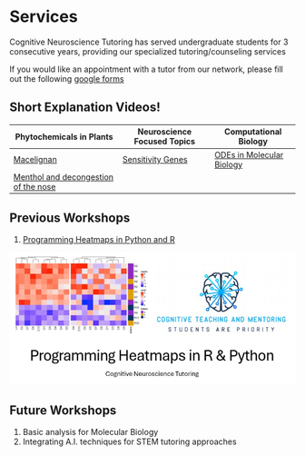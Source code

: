 # Services

Cognitive Neuroscience Tutoring has served undergraduate students for 3 consecutive years, providing our specialized tutoring/counseling services

If you would like an appointment with a tutor from our network, please fill out the following [google forms](https://docs.google.com/forms/d/1BK7aMDuBzLApmF6-cGmR_GRqJyyRcwH9bcVB_C3fgYg/edit)

## Short Explanation Videos!

| Phytochemicals in Plants      | Neuroscience Focused Topics   | Computational Biology    |
|-------------------------------|-------------------------------| ------------------------ |
| [Macelignan](https://www.instagram.com/glen_20210105/reel/DJzI9ftN5L0rf4bxXyAPfV2lOSAVX4VU3E9Dbs0/)| [Sensitivity Genes](https://www.instagram.com/glen_20210105/reel/DJwifc-tGyyTj6iNAwyJVvFzad5Eokq3eSLXF80/)| [ODEs in Molecular Biology](https://www.instagram.com/glen_20210105/reel/DJt66_bgry575DiO_A4VNQAhiF8wi8jhQb9WL40/) |
| [Menthol and decongestion of the nose](https://www.instagram.com/glen_20210105/reel/DKIdbcCSaMLrDLNc6GY18MmHAlyMaY2KJkRasU0/)| |

## Previous Workshops
1. [Programming Heatmaps in Python and R](https://www.instagram.com/cognitivetutoring2024/p/DJW9DarN6kN/)

![alt text](https://github.com/Glenwick2023/Cog_Neuro_Tutoring/blob/main/images/Prog_Heatmaps_Image.jpg)

## Future Workshops
1. Basic analysis for Molecular Biology
2. Integrating A.I. techniques for STEM tutoring approaches


